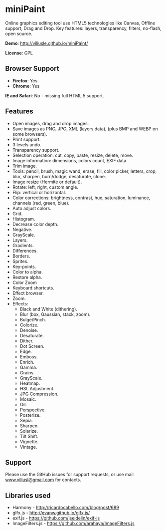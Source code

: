 # miniPaint

Online graphics editing tool use HTML5 technologies like Canvas, Offline support,
Drag and Drop. Key features: layers, transparency, filters, no-flash, open source. 

**Demo**: http://viliusle.github.io/miniPaint/

**License**: GPL

## Browser Support
- **Firefox**: Yes
- **Chrome**: Yes

**IE and Safari**: No - missing full HTML 5 support.

## Features

- Open images, drag and drop images.
- Save images as PNG, JPG, XML (layers data), (plus BMP and WEBP on some browsers).
- Print support.
- 3 levels undo.
- Transparency support.
- Selection operation: cut, copy, paste, resize, delete, move.
- Image information: dimensions, colors count, EXIF data.
- Trim image.
- Tools: pencil, brush, magic wand, erase, fill, color picker, letters, crop, blur, sharpen, burn/dodge, desaturate, clone.
- Image resize (Hermite or default).
- Rotate: left, right, custom angle.
- Flip: vertical or horizontal.
- Color corrections: brightness, contrast, hue, saturation, luminance, channels (red, green, blue).
- Auto adjust colors.
- Grid.
- Histogram.
- Decrease color depth.
- Negative.
- GrayScale.
- Layers.
- Gradients.
- Differences.
- Borders.
- Sprites.
- Key-points.
- Color to alpha.
- Restore alpha.
- Color Zoom
- Keyboard shortcuts.
- Effect browser.
- Zoom.
- Effects:
  - Black and White (dithering).
  - Blur (box, Gaussian, stack, zoom).
  - Bulge/Pinch.
  - Colorize.
  - Denoise.
  - Desaturate.
  - Dither.
  - Dot Screen.
  - Edge.
  - Emboss.
  - Enrich.
  - Gamma.
  - Grains.
  - GrayScale.
  - Heatmap.
  - HSL Adjustment.
  - JPG Compression.
  - Mosaic.
  - Oil.
  - Perspective.
  - Posterize.
  - Sepia.
  - Sharpen.
  - Solarize.
  - Tilt Shift.
  - Vignette.
  - Vintage.

## Support

Please use the GitHub issues for support requests, or use mail www.viliusl@gmail.com for contacts.

## Libraries used

- Harmony - http://ricardocabello.com/blog/post/689
- glfx.js - http://evanw.github.io/glfx.js/
- exif.js - https://github.com/jseidelin/exif-js
- ImageFilters.js - https://github.com/arahaya/ImageFilters.js
